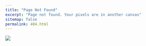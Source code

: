 ```yaml
---
title: "Page Not Found"
excerpt: "Page not found. Your pixels are in another canvas"
sitemap: false
permalink: 404.html
---
```


![](https://upload.wikimedia.org/wikipedia/commons/9/9b/404-error-css.png)
